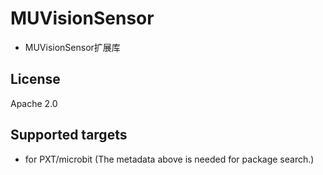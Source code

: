 # MUVisionSensor

- MUVisionSensor扩展库

## License

Apache 2.0

## Supported targets

* for PXT/microbit
(The metadata above is needed for package search.)

